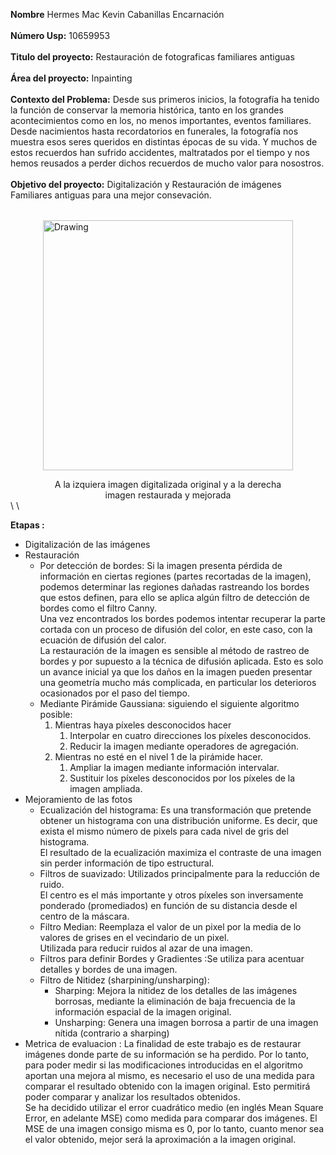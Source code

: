 **Nombre** Hermes Mac Kevin Cabanillas Encarnación\
\
**Número Usp:** 10659953\
\
**Titulo del proyecto:** Restauración de fotograficas familiares antiguas\
\
**Área del proyecto:** Inpainting\
\
**Contexto del Problema:** Desde sus primeros inicios, la fotografía ha tenido la función de conservar la memoria histórica, tanto en los grandes acontecimientos como en los, no menos importantes, eventos familiares. Desde nacimientos hasta recordatorios en funerales, la fotografía nos muestra esos seres queridos en distintas épocas de su vida. Y muchos de estos recuerdos han sufrido accidentes, maltratados por el tiempo y nos hemos reusados a perder dichos recuerdos de mucho valor para nosostros.\
\
**Objetivo del proyecto:** Digitalización y Restauración de imágenes Familiares antiguas para una mejor consevación.
<img src="" alt="Drawing" style="display: block;width: 25rem;margin: 2rem auto 0 auto;"/>
<p style="display: block;text-align: center;;width: 25rem;margin: auto;">A la izquiera imagen digitalizada original y a la derecha imagen restaurada y mejorada</p>\
\

**Etapas :**
* Digitalización de las imágenes
* Restauración
  * Por detección de bordes: Si la imagen presenta pérdida de información en ciertas regiones (partes recortadas de la imagen), podemos determinar las regiones dañadas rastreando los bordes que estos definen, para ello se aplica algún filtro de detección de bordes como el filtro Canny.\
Una vez encontrados los bordes podemos intentar recuperar la parte cortada con un proceso de difusión del color, en este caso, con la ecuación de difusión del calor.\
La restauración de la imagen es sensible al método de rastreo de bordes y por supuesto a la técnica de difusión aplicada. Esto es solo un avance inicial ya que los daños en la imagen pueden presentar una geometría mucho más complicada, en particular los deterioros ocasionados por el paso del tiempo.
  * Mediante Pirámide Gaussiana: siguiendo el siguiente algoritmo posible:
     1. Mientras haya píxeles desconocidos hacer
        1. Interpolar en cuatro direcciones los píxeles desconocidos.
        2. Reducir la imagen mediante operadores de agregación.
     2. Mientras no esté en el nivel 1 de la pirámide hacer.
        1. Ampliar la imagen mediante información intervalar.
        2. Sustituir los píxeles desconocidos por los píxeles de la imagen ampliada.
* Mejoramiento de las fotos
   * Ecualización del histograma: Es una transformación que pretende obtener un histograma con una distribución uniforme. Es decir, que exista el mismo número de pixels para cada nivel de gris del histograma.\
     El resultado de la ecualización maximiza el contraste de una imagen sin perder información de tipo estructural.
  *  Filtros de suavizado: Utilizados principalmente para la reducción de ruido.\
     El centro es el más importante y otros píxeles son inversamente ponderado (promediados) en función de su distancia desde el centro de la máscara.
  * Filtro Median: Reemplaza el valor de un pixel por la media de lo valores de grises en el vecindario de un pixel.\
    Utilizada para reducir ruidos al azar de una imagen.
  * Filtros para definir Bordes y Gradientes :Se utiliza para acentuar detalles y bordes de una imagen.
  * Filtro de Nitidez (sharpining/unsharping):
     * Sharping: Mejora la nitidez de los detalles de las imágenes borrosas, mediante la eliminación de baja frecuencia de la información espacial de la imagen original.
     * Unsharping: Genera una imagen borrosa a partir de una imagen nítida (contrario a sharping)
* Metrica de evaluacion : La finalidad de este trabajo es de restaurar imágenes donde parte de su información se ha perdido. Por lo tanto, para poder medir si las modificaciones introducidas en el algoritmo aportan una mejora al mismo, es necesario el uso de una medida para comparar el resultado obtenido con la imagen original. Esto permitirá poder comparar y analizar los resultados obtenidos.\
Se ha decidido utilizar el error cuadrático medio (en inglés Mean Square Error, en adelante MSE) como medida para comparar dos imágenes. El MSE de una imagen consigo misma es 0, por lo tanto, cuanto menor sea el valor obtenido, mejor será la aproximación a la imagen original.
